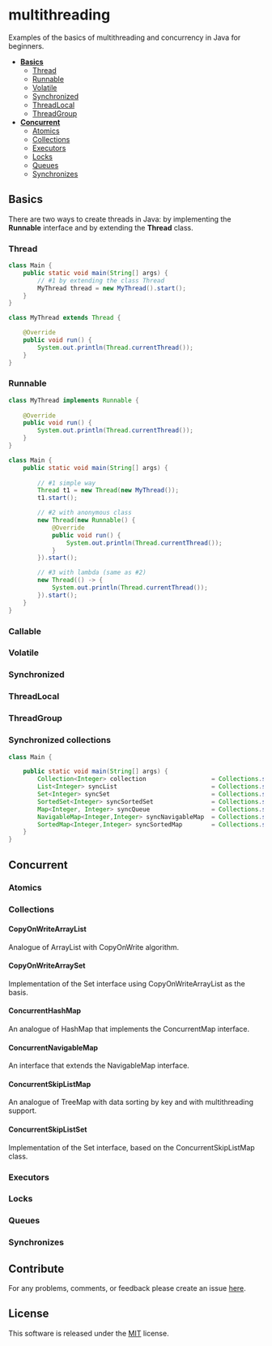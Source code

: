 # multithreading
Examples of the basics of multithreading and concurrency in Java for beginners.

- **[Basics]()**
    - [Thread]()
    - [Runnable]()
    - [Volatile]()
    - [Synchronized]()
    - [ThreadLocal]()
    - [ThreadGroup]()
- **[Concurrent]()**
    - [Atomics]()
    - [Collections]()
    - [Executors]()
    - [Locks]()
    - [Queues]()
    - [Synchronizes]()

## Basics
There are two ways to create threads in Java: 
by implementing the **Runnable** interface and 
by extending the **Thread** class.

### Thread
```java
class Main {
    public static void main(String[] args) {        
        // #1 by extending the class Thread
        MyThread thread = new MyThread().start();
    }
}

class MyThread extends Thread {

    @Override
    public void run() {
        System.out.println(Thread.currentThread());
    }
}
```

### Runnable
```java
class MyThread implements Runnable {
    
    @Override
    public void run() {
        System.out.println(Thread.currentThread());
    }
}

class Main {
    public static void main(String[] args) {
        
        // #1 simple way
        Thread t1 = new Thread(new MyThread());
        t1.start();

        // #2 with anonymous class
        new Thread(new Runnable() {
            @Override
            public void run() {
                System.out.println(Thread.currentThread());
            }
        }).start();

        // #3 with lambda (same as #2)
        new Thread(() -> {
            System.out.println(Thread.currentThread());
        }).start();
    }
}
```

### Callable

### Volatile

### Synchronized

### ThreadLocal

### ThreadGroup

### Synchronized collections
```java
class Main {

    public static void main(String[] args) {
        Collection<Integer> collection                  = Collections.synchronizedCollection(new Vector<>());
        List<Integer> syncList                          = Collections.synchronizedList(new ArrayList<>());
        Set<Integer> syncSet                            = Collections.synchronizedSet(new HashSet<>());
        SortedSet<Integer> syncSortedSet                = Collections.synchronizedSortedSet(new TreeSet<>());
        Map<Integer, Integer> syncQueue                 = Collections.synchronizedMap(new HashMap<>());
        NavigableMap<Integer,Integer> syncNavigableMap  = Collections.synchronizedNavigableMap(new TreeMap<>());
        SortedMap<Integer,Integer> syncSortedMap        = Collections.synchronizedNavigableMap(new TreeMap<>());
    }
}
```

## Concurrent
### Atomics

### Collections
#### CopyOnWriteArrayList
Analogue of ArrayList with CopyOnWrite algorithm.

#### CopyOnWriteArraySet
Implementation of the Set interface using CopyOnWriteArrayList as the basis.

#### ConcurrentHashMap
An analogue of HashMap that implements the ConcurrentMap interface.

#### ConcurrentNavigableMap
An interface that extends the NavigableMap interface.

#### ConcurrentSkipListMap
An analogue of TreeMap with data sorting by key and with multithreading support.

#### ConcurrentSkipListSet
Implementation of the Set interface, based on the ConcurrentSkipListMap class.

### Executors
### Locks
### Queues
### Synchronizes

## Contribute
For any problems, comments, or feedback please create an issue [here](https://github.com/egnaf/multithreading/issues).

## License
This software is released under the [MIT](http://mitlicense.org) license.
